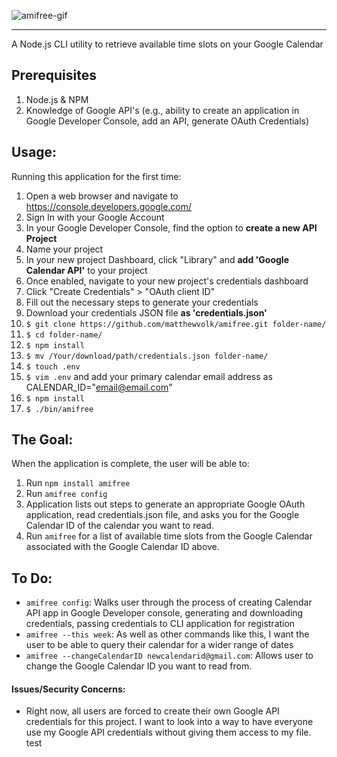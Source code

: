 <!-- ![amifree](https://i.imgur.com/d5KjzJb.png "amifree") -->
![amifree-gif](https://i.imgur.com/FS7QYIk.gif)

---
A Node.js CLI utility to retrieve available time slots on your Google Calendar

## Prerequisites
1. Node.js & NPM
2. Knowledge of Google API's (e.g., ability to create an application in Google Developer Console, add an API, generate OAuth Credentials)

## Usage:
Running this application for the first time:

1. Open a web browser and navigate to https://console.developers.google.com/
2. Sign In with your Google Account
3. In your Google Developer Console, find the option to **create a new API Project**
4. Name your project
5. In your new project Dashboard, click "Library" and **add 'Google Calendar API'** to your project
6. Once enabled, navigate to your new project's credentials dashboard
7. Click "Create Credentials" > "OAuth client ID"
8. Fill out the necessary steps to generate your credentials
9. Download your credentials JSON file **as 'credentials.json'**
10. `$ git clone https://github.com/matthewvolk/amifree.git folder-name/`
11. `$ cd folder-name/`
12. `$ npm install`
13. `$ mv /Your/download/path/credentials.json folder-name/`
14. `$ touch .env`
15. `$ vim .env` and add your primary calendar email address as CALENDAR_ID="email@email.com"
16. `$ npm install`
17. `$ ./bin/amifree`

## The Goal: 
When the application is complete, the user will be able to:
1. Run `npm install amifree`
2. Run `amifree config`
3. Application lists out steps to generate an appropriate Google OAuth application, read credentials.json file, and asks you for the Google Calendar ID of the calendar you want to read. 
4. Run `amifree` for a list of available time slots from the Google Calendar associated with the Google Calendar ID above. 

## To Do:
* `amifree config`: Walks user through the process of creating Calendar API app in Google Developer console, generating and downloading credentials, passing credentials to CLI application for registration
* `amifree --this week`: As well as other commands like this, I want the user to be able to query their calendar for a wider range of dates
* `amifree --changeCalendarID newcalendarid@gmail.com`: Allows user to change the Google Calendar ID you want to read from. 

#### Issues/Security Concerns:
* Right now, all users are forced to create their own Google API credentials for this project. I want to look into a way to have everyone use my Google API credentials without giving them access to my file.
test